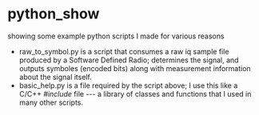 # python_show
showing some example python scripts I made for various reasons

* raw_to_symbol.py is a script that consumes a raw iq sample file produced by a Software Defined Radio; determines the signal, and outputs symboles (encoded bits) along with measurement information about the signal itself.
* basic_help.py is a file required by the script above; I use this like a C/C++ *#include* file --- a library of classes and functions that I used in many other scripts. 
